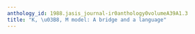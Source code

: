```yaml
---
anthology_id: 1988.jasis_journal-ir0anthology0volumeA39A1.3
title: "K, \u03B8, M model: A bridge and a language"
---
```

